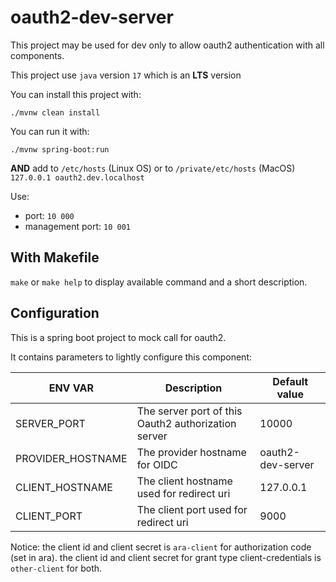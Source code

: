# oauth2-dev-server

This project may be used for dev only to allow oauth2 authentication with all components.

This project use `java` version `17` which is an **LTS** version

You can install this project with:

```shell
./mvnw clean install
```

You can run it with:

```
./mvnw spring-boot:run
```

**AND** add to `/etc/hosts` (Linux OS) or to `/private/etc/hosts` (MacOS) `127.0.0.1 oauth2.dev.localhost`

Use:

* port: `10 000`
* management port: `10 001`

## With Makefile

`make` or `make help` to display available command and a short description.

## Configuration

This is a spring boot project to mock call for oauth2.

It contains parameters to lightly configure this component:

|ENV VAR|Description|Default value|
|-|-|-|
|SERVER_PORT|The server port of this Oauth2 authorization server|10000|
|PROVIDER_HOSTNAME|The provider hostname for OIDC|oauth2-dev-server|
|CLIENT_HOSTNAME|The client hostname used for redirect uri|127.0.0.1|
CLIENT_PORT|The client port used for redirect uri|9000|

Notice: the client id and client secret is `ara-client` for authorization code (set in ara). the client id and client secret for grant type client-credentials is `other-client` for both.

